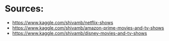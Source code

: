 # Sources:
- https://www.kaggle.com/shivamb/netflix-shows
- https://www.kaggle.com/shivamb/amazon-prime-movies-and-tv-shows
- https://www.kaggle.com/shivamb/disney-movies-and-tv-shows
